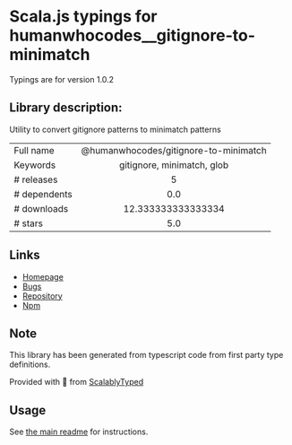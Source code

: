 
# Scala.js typings for humanwhocodes__gitignore-to-minimatch

Typings are for version 1.0.2

## Library description:
Utility to convert gitignore patterns to minimatch patterns

|                    |                 |
| ------------------ | :-------------: |
| Full name          | @humanwhocodes/gitignore-to-minimatch |
| Keywords           | gitignore, minimatch, glob |
| # releases         | 5 |
| # dependents       | 0.0 |
| # downloads        | 12.333333333333334 |
| # stars            | 5.0 |

## Links
- [Homepage](https://github.com/humanwhocodes/gitignore-to-minimatch#readme)
- [Bugs](https://github.com/humanwhocodes/gitignore-to-minimatch/issues)
- [Repository](https://github.com/humanwhocodes/gitignore-to-minimatch)
- [Npm](https://www.npmjs.com/package/%40humanwhocodes%2Fgitignore-to-minimatch)
    


## Note
This library has been generated from typescript code from first party type definitions.

Provided with :purple_heart: from [ScalablyTyped](https://github.com/oyvindberg/ScalablyTyped)

## Usage
See [the main readme](../../readme.md) for instructions.


